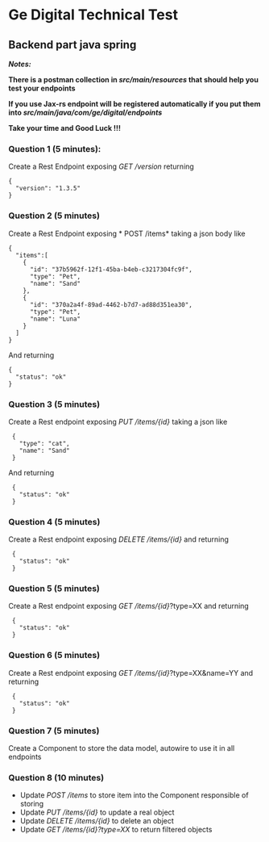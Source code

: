 # Ge Digital Technical Test 


## Backend part java spring

***Notes:***

**There is a postman collection in *src/main/resources* that should help you test your endpoints**

**If you use Jax-rs endpoint will be registered automatically if you put them into *src/main/java/com/ge/digital/endpoints***

**Take your time and Good Luck !!!**

### Question 1 (5 minutes):
Create a Rest Endpoint exposing *GET /version* returning 
    
    {
      "version": "1.3.5"
    }
    
    
### Question 2 (5 minutes)
Create a Rest Endpoint exposing * POST /items* taking a json body like
    
    {
      "items":[
        {
          "id": "37b5962f-12f1-45ba-b4eb-c3217304fc9f",
          "type": "Pet",
          "name": "Sand"
        },
        {
          "id": "370a2a4f-89ad-4462-b7d7-ad88d351ea30",
          "type": "Pet",
          "name": "Luna"
        }
      ]
    }
    
And returning
    
    {
      "status": "ok"
    }
    
### Question 3 (5 minutes)
Create a Rest endpoint exposing *PUT /items/{id}* taking a json like
     
     {
       "type": "cat",
       "name": "Sand"
     }

And returning
     
     {
       "status": "ok"
     }
     
### Question 4 (5 minutes)
Create a Rest endpoint exposing *DELETE /items/{id}* and returning
     
     {
       "status": "ok"
     }     
     
     
### Question 5 (5 minutes)
Create a Rest endpoint exposing *GET /items/{id}*?type=XX and returning
     
     {
       "status": "ok"
     }
     
### Question 6 (5 minutes)
Create a Rest endpoint exposing *GET /items/{id}*?type=XX&name=YY and returning 
     
     {
       "status": "ok"
     } 
         
         
### Question 7 (5 minutes)
Create a Component to store the data model, autowire to use it in all endpoints
      
      
### Question 8 (10 minutes)
- Update *POST /items* to store item into the Component responsible of storing
- Update *PUT /items/{id}* to update a real object
- Update *DELETE /items/{id}* to delete an object
- Update *GET /items/{id}?type=XX* to return filtered objects
      